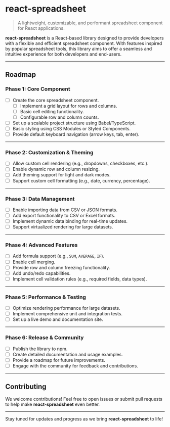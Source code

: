 # **react-spreadsheet**

> A lightweight, customizable, and performant spreadsheet component for React applications.

**react-spreadsheet** is a React-based library designed to provide developers with a flexible and efficient spreadsheet component. With features inspired by popular spreadsheet tools, this library aims to offer a seamless and intuitive experience for both developers and end-users.

---

## **Roadmap**

### **Phase 1: Core Component**
- [ ] Create the core spreadsheet component.
  - [ ] Implement a grid layout for rows and columns.
  - [ ] Basic cell editing functionality.
  - [ ] Configurable row and column counts.
- [ ] Set up a scalable project structure using Babel/TypeScript.
- [ ] Basic styling using CSS Modules or Styled Components.
- [ ] Provide default keyboard navigation (arrow keys, tab, enter).

---

### **Phase 2: Customization & Theming**
- [ ] Allow custom cell rendering (e.g., dropdowns, checkboxes, etc.).
- [ ] Enable dynamic row and column resizing.
- [ ] Add theming support for light and dark modes.
- [ ] Support custom cell formatting (e.g., date, currency, percentage).

---

### **Phase 3: Data Management**
- [ ] Enable importing data from CSV or JSON formats.
- [ ] Add export functionality to CSV or Excel formats.
- [ ] Implement dynamic data binding for real-time updates.
- [ ] Support virtualized rendering for large datasets.

---

### **Phase 4: Advanced Features**
- [ ] Add formula support (e.g., `SUM`, `AVERAGE`, `IF`).
- [ ] Enable cell merging.
- [ ] Provide row and column freezing functionality.
- [ ] Add undo/redo capabilities.
- [ ] Implement cell validation rules (e.g., required fields, data types).

---

### **Phase 5: Performance & Testing**
- [ ] Optimize rendering performance for large datasets.
- [ ] Implement comprehensive unit and integration tests.
- [ ] Set up a live demo and documentation site.

---

### **Phase 6: Release & Community**
- [ ] Publish the library to npm.
- [ ] Create detailed documentation and usage examples.
- [ ] Provide a roadmap for future improvements.
- [ ] Engage with the community for feedback and contributions.

---

## **Contributing**
We welcome contributions! Feel free to open issues or submit pull requests to help make **react-spreadsheet** even better.

---

Stay tuned for updates and progress as we bring **react-spreadsheet** to life!
